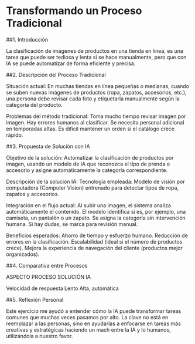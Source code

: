 
# Transformando un Proceso Tradicional

##1. Introducción

La clasificación de imágenes de productos en una tienda en línea, es una tarea que puede ser tediosa y lenta si se hace manualmente, pero que con IA se puede automatizar de forma eficiente y precisa.


##2. Descripción del Proceso Tradicional

Situación actual:
En muchas tiendas en línea pequeñas o medianas, cuando se suben nuevas imágenes de productos (ropa, zapatos, accesorios, etc.), una persona debe revisar cada foto y etiquetarla manualmente según la categoría del producto.

Problemas del método tradicional:
Toma mucho tiempo revisar imagen por imagen.
Hay errores humanos al clasificar.
Se necesita personal adicional en temporadas altas.
Es difícil mantener un orden si el catálogo crece rápido.


##3. Propuesta de Solución con IA

Objetivo de la solución:
Automatizar la clasificación de productos por imagen, usando un modelo de IA que reconozca el tipo de prenda o accesorio y asigne automáticamente la categoría correspondiente.


Descripción de la solución IA:
Tecnología empleada: Modelo de visión por computadora (Computer Vision) entrenado para detectar tipos de ropa, zapatos y accesorios.

Integración en el flujo actual:
Al subir una imagen, el sistema analiza automáticamente el contenido.
El modelo identifica si es, por ejemplo, una camiseta, un pantalón o un zapato.
Se asigna la categoría sin intervención humana.
Si hay dudas, se marca para revisión manual.

Beneficios esperados:
Ahorro de tiempo y esfuerzo humano.
Reducción de errores en la clasificación.
Escalabilidad (ideal si el número de productos crece).
Mejora la experiencia de navegación del cliente (productos mejor organizados).


##4. Comparativa entre Procesos

ASPECTO                              PROCESO              SOLUCIÓN IA

Velocidad de respuesta               Lento                Alta, automática








##5. Reflexión Personal

Este ejercicio me ayudó a entender cómo la IA puede transformar tareas comunes que muchas veces pasamos por alto. La clave no está en reemplazar a las personas, sino en ayudarlas a enfocarse en tareas más creativas y estratégicas haciendo un mach entre la IA y lo humanos, utilizándola a nuestro favor.
